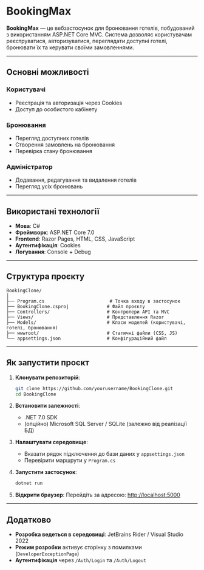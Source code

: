 # BookingMax

**BookingMax** — це вебзастосунок для бронювання готелів, побудований з використанням ASP.NET Core MVC. Система дозволяє користувачам реєструватися, авторизуватися, переглядати доступні готелі, бронювати їх та керувати своїми замовленнями.

---

## Основні можливості

### Користувачі
- Реєстрація та авторизація через Cookies
- Доступ до особистого кабінету

### Бронювання
- Перегляд доступних готелів
- Створення замовлень на бронювання
- Перевірка стану бронювання

### Адміністратор
- Додавання, редагування та видалення готелів
- Перегляд усіх бронювань

---

## Використані технології

- **Мова**: C#  
- **Фреймворк**: ASP.NET Core 7.0  
- **Frontend**: Razor Pages, HTML, CSS, JavaScript  
- **Аутентифікація**: Cookies  
- **Логування**: Console + Debug  

---

## Структура проєкту

```
BookingClone/
│
├── Program.cs                        # Точка входу в застосунок
├── BookingClone.csproj              # Файл проєкту
├── Controllers/                     # Контролери API та MVC
├── Views/                           # Представлення Razor
├── Models/                          # Класи моделей (користувачі, готелі, бронювання)
├── wwwroot/                         # Статичні файли (CSS, JS)
└── appsettings.json                 # Конфігураційний файл
```

---

## Як запустити проєкт

1. **Клонувати репозиторій**:
   ```bash
   git clone https://github.com/yourusername/BookingClone.git
   cd BookingClone
   ```

2. **Встановити залежності**:
   - .NET 7.0 SDK
   - (опційно) Microsoft SQL Server / SQLite (залежно від реалізації БД)

3. **Налаштувати середовище**:
   - Вказати рядок підключення до бази даних у `appsettings.json`
   - Перевірити маршрути у `Program.cs`

4. **Запустити застосунок**:
   ```bash
   dotnet run
   ```

5. **Відкрити браузер**:
   Перейдіть за адресою: [http://localhost:5000](http://localhost:5000)

---

## Додатково

- **Розробка ведеться в середовищі**: JetBrains Rider / Visual Studio 2022
- **Режим розробки** активує сторінку з помилками (`DeveloperExceptionPage`)
- **Аутентифікація** через `/Auth/Login` та `/Auth/Logout`
